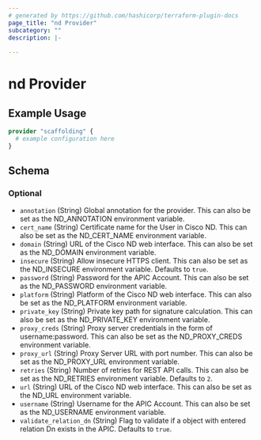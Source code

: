 ```yaml
---
# generated by https://github.com/hashicorp/terraform-plugin-docs
page_title: "nd Provider"
subcategory: ""
description: |-
  
---
```


# nd Provider



## Example Usage

```terraform
provider "scaffolding" {
  # example configuration here
}
```

<!-- schema generated by tfplugindocs -->
## Schema

### Optional

- `annotation` (String) Global annotation for the provider. This can also be set as the ND_ANNOTATION environment variable.
- `cert_name` (String) Certificate name for the User in Cisco ND. This can also be set as the ND_CERT_NAME environment variable.
- `domain` (String) URL of the Cisco ND web interface. This can also be set as the ND_DOMAIN environment variable.
- `insecure` (String) Allow insecure HTTPS client. This can also be set as the ND_INSECURE environment variable. Defaults to `true`.
- `password` (String) Password for the APIC Account. This can also be set as the ND_PASSWORD environment variable.
- `platform` (String) Platform of the Cisco ND web interface. This can also be set as the ND_PLATFORM environment variable.
- `private_key` (String) Private key path for signature calculation. This can also be set as the ND_PRIVATE_KEY environment variable.
- `proxy_creds` (String) Proxy server credentials in the form of username:password. This can also be set as the ND_PROXY_CREDS environment variable.
- `proxy_url` (String) Proxy Server URL with port number. This can also be set as the ND_PROXY_URL environment variable.
- `retries` (String) Number of retries for REST API calls. This can also be set as the ND_RETRIES environment variable. Defaults to `2`.
- `url` (String) URL of the Cisco ND web interface. This can also be set as the ND_URL environment variable.
- `username` (String) Username for the APIC Account. This can also be set as the ND_USERNAME environment variable.
- `validate_relation_dn` (String) Flag to validate if a object with entered relation Dn exists in the APIC. Defaults to `true`.
